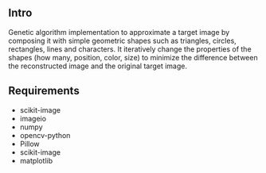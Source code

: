 ## Intro

Genetic algorithm implementation to approximate a target image by composing it with simple geometric shapes such as triangles, circles, rectangles, lines and characters.
It iteratively change the properties of the shapes (how many, position, color, size) to minimize the difference between the reconstructed image and the original target image.

## Requirements

* scikit-image
* imageio
* numpy
* opencv-python
* Pillow
* scikit-image
* matplotlib


